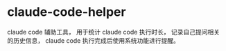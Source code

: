 # claude-code-helper
claude code 辅助工具， 用于统计 claude code 执行时长， 记录自己提问相关的历史信息， claude code 执行完成后使用系统功能进行提醒。 
